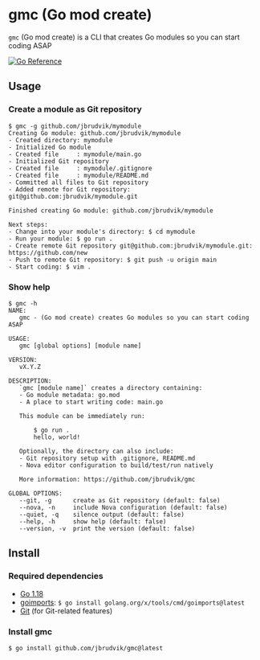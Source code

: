 # gmc (Go mod create)

`gmc` (Go mod create) is a CLI that creates Go modules so you can start coding ASAP

[![Go Reference](https://pkg.go.dev/badge/github.com/jbrudvik/gmc.svg)](https://pkg.go.dev/github.com/jbrudvik/gmc)

## Usage

### Create a module as Git repository

```
$ gmc -g github.com/jbrudvik/mymodule
Creating Go module: github.com/jbrudvik/mymodule
- Created directory: mymodule
- Initialized Go module
- Created file     : mymodule/main.go
- Initialized Git repository
- Created file     : mymodule/.gitignore
- Created file     : mymodule/README.md
- Committed all files to Git repository
- Added remote for Git repository: git@github.com:jbrudvik/mymodule.git

Finished creating Go module: github.com/jbrudvik/mymodule

Next steps:
- Change into your module's directory: $ cd mymodule
- Run your module: $ go run .
- Create remote Git repository git@github.com:jbrudvik/mymodule.git: https://github.com/new
- Push to remote Git repository: $ git push -u origin main
- Start coding: $ vim .
```

### Show help

```
$ gmc -h
NAME:
   gmc - (Go mod create) creates Go modules so you can start coding ASAP

USAGE:
   gmc [global options] [module name]

VERSION:
   vX.Y.Z

DESCRIPTION:
   `gmc [module name]` creates a directory containing:
   - Go module metadata: go.mod
   - A place to start writing code: main.go

   This module can be immediately run:

       $ go run .
       hello, world!

   Optionally, the directory can also include:
   - Git repository setup with .gitignore, README.md
   - Nova editor configuration to build/test/run natively

   More information: https://github.com/jbrudvik/gmc

GLOBAL OPTIONS:
   --git, -g      create as Git repository (default: false)
   --nova, -n     include Nova configuration (default: false)
   --quiet, -q    silence output (default: false)
   --help, -h     show help (default: false)
   --version, -v  print the version (default: false)
```

## Install

### Required dependencies

- [Go 1.18](https://go.dev/doc/install)
- [goimports](https://pkg.go.dev/golang.org/x/tools/cmd/goimports): `$ go install golang.org/x/tools/cmd/goimports@latest`
- [Git](https://git-scm.com) (for Git-related features)

### Install gmc

```sh
$ go install github.com/jbrudvik/gmc@latest
```
